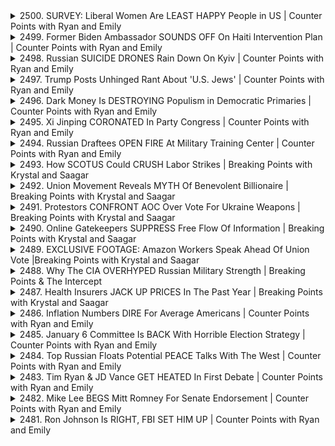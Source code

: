 <details>
<summary>2500. SURVEY: Liberal Women Are LEAST HAPPY People in US | Counter Points with Ryan and Emily</summary><br>

<a href="https://www.youtube.com/watch?v=kCc5XU_bXwg" target="_blank">
    <img src="https://img.youtube.com/vi/kCc5XU_bXwg/maxresdefault.jpg" 
        alt="[Youtube]" width="200">
</a>

# SURVEY: Liberal Women Are LEAST HAPPY People in US | Counter Points with Ryan and Emily


</details>

<details>
<summary>2499. Former Biden Ambassador SOUNDS OFF On Haiti Intervention Plan | Counter Points with Ryan and Emily</summary><br>

<a href="https://www.youtube.com/watch?v=UMATMmQiINo" target="_blank">
    <img src="https://img.youtube.com/vi/UMATMmQiINo/maxresdefault.jpg" 
        alt="[Youtube]" width="200">
</a>

# Former Biden Ambassador SOUNDS OFF On Haiti Intervention Plan | Counter Points with Ryan and Emily


</details>

<details>
<summary>2498. Russian SUICIDE DRONES Rain Down On Kyiv | Counter Points with Ryan and Emily</summary><br>

<a href="https://www.youtube.com/watch?v=Oj0F89Vq708" target="_blank">
    <img src="https://img.youtube.com/vi/Oj0F89Vq708/maxresdefault.jpg" 
        alt="[Youtube]" width="200">
</a>

# Russian SUICIDE DRONES Rain Down On Kyiv | Counter Points with Ryan and Emily


</details>

<details>
<summary>2497. Trump Posts Unhinged Rant About 'U.S. Jews' | Counter Points with Ryan and Emily</summary><br>

<a href="https://www.youtube.com/watch?v=CaudfieiNgo" target="_blank">
    <img src="https://img.youtube.com/vi/CaudfieiNgo/maxresdefault.jpg" 
        alt="[Youtube]" width="200">
</a>

# Trump Posts Unhinged Rant About 'U.S. Jews' | Counter Points with Ryan and Emily


</details>

<details>
<summary>2496. Dark Money Is DESTROYING Populism in Democratic Primaries | Counter Points with Ryan and Emily</summary><br>

<a href="https://www.youtube.com/watch?v=DFn7dbvo4OE" target="_blank">
    <img src="https://img.youtube.com/vi/DFn7dbvo4OE/maxresdefault.jpg" 
        alt="[Youtube]" width="200">
</a>

# Dark Money Is DESTROYING Populism in Democratic Primaries | Counter Points with Ryan and Emily


</details>

<details>
<summary>2495. Xi Jinping CORONATED In Party Congress | Counter Points with Ryan and Emily</summary><br>

<a href="https://www.youtube.com/watch?v=alULu0vuLU4" target="_blank">
    <img src="https://img.youtube.com/vi/alULu0vuLU4/maxresdefault.jpg" 
        alt="[Youtube]" width="200">
</a>

# Xi Jinping CORONATED In Party Congress | Counter Points with Ryan and Emily


</details>

<details>
<summary>2494. Russian Draftees OPEN FIRE At Military Training Center | Counter Points with Ryan and Emily</summary><br>

<a href="https://www.youtube.com/watch?v=-ZjP1b5vi2I" target="_blank">
    <img src="https://img.youtube.com/vi/-ZjP1b5vi2I/maxresdefault.jpg" 
        alt="[Youtube]" width="200">
</a>

# Russian Draftees OPEN FIRE At Military Training Center | Counter Points with Ryan and Emily


</details>

<details>
<summary>2493. How SCOTUS Could CRUSH Labor Strikes | Breaking Points with Krystal and Saagar</summary><br>

<a href="https://www.youtube.com/watch?v=t89VFLNA1mA" target="_blank">
    <img src="https://img.youtube.com/vi/t89VFLNA1mA/maxresdefault.jpg" 
        alt="[Youtube]" width="200">
</a>

# How SCOTUS Could CRUSH Labor Strikes | Breaking Points with Krystal and Saagar


</details>

<details>
<summary>2492. Union Movement Reveals MYTH Of Benevolent Billionaire | Breaking Points with Krystal and Saagar</summary><br>

<a href="https://www.youtube.com/watch?v=UUlqxVJXNKs" target="_blank">
    <img src="https://img.youtube.com/vi/UUlqxVJXNKs/maxresdefault.jpg" 
        alt="[Youtube]" width="200">
</a>

# Union Movement Reveals MYTH Of Benevolent Billionaire | Breaking Points with Krystal and Saagar


</details>

<details>
<summary>2491. Protestors CONFRONT AOC Over Vote For Ukraine Weapons | Breaking Points with Krystal and Saagar</summary><br>

<a href="https://www.youtube.com/watch?v=E7z93THclDk" target="_blank">
    <img src="https://img.youtube.com/vi/E7z93THclDk/maxresdefault.jpg" 
        alt="[Youtube]" width="200">
</a>

# Protestors CONFRONT AOC Over Vote For Ukraine Weapons | Breaking Points with Krystal and Saagar


</details>

<details>
<summary>2490. Online Gatekeepers SUPPRESS Free Flow Of Information | Breaking Points with Krystal and Saagar</summary><br>

<a href="https://www.youtube.com/watch?v=96YbVuH2Ed8" target="_blank">
    <img src="https://img.youtube.com/vi/96YbVuH2Ed8/maxresdefault.jpg" 
        alt="[Youtube]" width="200">
</a>

# Online Gatekeepers SUPPRESS Free Flow Of Information | Breaking Points with Krystal and Saagar


</details>

<details>
<summary>2489. EXCLUSIVE FOOTAGE: Amazon Workers Speak Ahead Of Union Vote |Breaking Points with Krystal and Saagar</summary><br>

<a href="https://www.youtube.com/watch?v=H5CdAl4piQU" target="_blank">
    <img src="https://img.youtube.com/vi/H5CdAl4piQU/maxresdefault.jpg" 
        alt="[Youtube]" width="200">
</a>

# EXCLUSIVE FOOTAGE: Amazon Workers Speak Ahead Of Union Vote |Breaking Points with Krystal and Saagar


</details>

<details>
<summary>2488. Why The CIA OVERHYPED Russian Military Strength | Breaking Points & The Intercept</summary><br>

<a href="https://www.youtube.com/watch?v=dKLKuLLB-CM" target="_blank">
    <img src="https://img.youtube.com/vi/dKLKuLLB-CM/maxresdefault.jpg" 
        alt="[Youtube]" width="200">
</a>

# Why The CIA OVERHYPED Russian Military Strength | Breaking Points & The Intercept


</details>

<details>
<summary>2487. Health Insurers JACK UP PRICES In The Past Year | Breaking Points with Krystal and Saagar</summary><br>

<a href="https://www.youtube.com/watch?v=C1YHBkHJq28" target="_blank">
    <img src="https://img.youtube.com/vi/C1YHBkHJq28/maxresdefault.jpg" 
        alt="[Youtube]" width="200">
</a>

# Health Insurers JACK UP PRICES In The Past Year | Breaking Points with Krystal and Saagar


</details>

<details>
<summary>2486. Inflation Numbers DIRE For Average Americans | Counter Points with Ryan and Emily</summary><br>

<a href="https://www.youtube.com/watch?v=KG_nCxXs5XU" target="_blank">
    <img src="https://img.youtube.com/vi/KG_nCxXs5XU/maxresdefault.jpg" 
        alt="[Youtube]" width="200">
</a>

# Inflation Numbers DIRE For Average Americans | Counter Points with Ryan and Emily


</details>

<details>
<summary>2485. January 6 Committee Is BACK With Horrible Election Strategy | Counter Points with Ryan and Emily</summary><br>

<a href="https://www.youtube.com/watch?v=bp0PCaycSGA" target="_blank">
    <img src="https://img.youtube.com/vi/bp0PCaycSGA/maxresdefault.jpg" 
        alt="[Youtube]" width="200">
</a>

# January 6 Committee Is BACK With Horrible Election Strategy | Counter Points with Ryan and Emily


</details>

<details>
<summary>2484. Top Russian Floats Potential PEACE Talks With The West | Counter Points with Ryan and Emily</summary><br>

<a href="https://www.youtube.com/watch?v=mUkNtrseEkE" target="_blank">
    <img src="https://img.youtube.com/vi/mUkNtrseEkE/maxresdefault.jpg" 
        alt="[Youtube]" width="200">
</a>

# Top Russian Floats Potential PEACE Talks With The West | Counter Points with Ryan and Emily


</details>

<details>
<summary>2483. Tim Ryan & JD Vance GET HEATED In First Debate | Counter Points with Ryan and Emily</summary><br>

<a href="https://www.youtube.com/watch?v=rlDdluFawOI" target="_blank">
    <img src="https://img.youtube.com/vi/rlDdluFawOI/maxresdefault.jpg" 
        alt="[Youtube]" width="200">
</a>

# Tim Ryan & JD Vance GET HEATED In First Debate | Counter Points with Ryan and Emily


</details>

<details>
<summary>2482. Mike Lee BEGS Mitt Romney For Senate Endorsement | Counter Points with Ryan and Emily</summary><br>

<a href="https://www.youtube.com/watch?v=lsaBGstRJbM" target="_blank">
    <img src="https://img.youtube.com/vi/lsaBGstRJbM/maxresdefault.jpg" 
        alt="[Youtube]" width="200">
</a>

# Mike Lee BEGS Mitt Romney For Senate Endorsement | Counter Points with Ryan and Emily


</details>

<details>
<summary>2481. Ron Johnson Is RIGHT, FBI SET HIM UP | Counter Points with Ryan and Emily</summary><br>

<a href="https://www.youtube.com/watch?v=RMP5rmlBEvo" target="_blank">
    <img src="https://img.youtube.com/vi/RMP5rmlBEvo/maxresdefault.jpg" 
        alt="[Youtube]" width="200">
</a>

# Ron Johnson Is RIGHT, FBI SET HIM UP | Counter Points with Ryan and Emily


</details>

